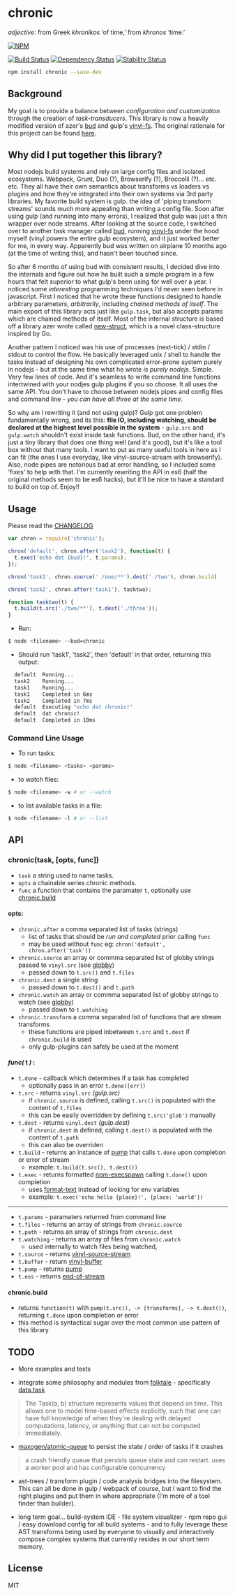 # chronic

*adjective*: from Greek *khronikos* ‘of time,’ from *khronos* ‘time.’

[![NPM](https://nodei.co/npm/chronic.png)](https://nodei.co/npm/chronic/)

[![Build Status](https://travis-ci.org/RnbWd/chronic.svg?branch=master)](https://travis-ci.org/RnbWd/chronic)
[![Dependency Status](https://img.shields.io/david/rnbwd/chronic.svg?style=flat-square)](https://david-dm.org/rnbwd/chronic)
[![Stability Status](https://img.shields.io/badge/stability-stable-green.svg?style=flat-square)](https://github.com/dominictarr/stability#experimental)


```bash
npm install chronic --save-dev
```

## Background

My goal is to provide a balance between *configuration and customization* through the creation of *task-transducers*. This library is now a heavily modified version of azer's [bud](https://github.com/azer/bud) and gulp's [vinyl-fs](https://github.com/wearefractal/vinyl-fs). The original rationale for this project can be found [here](https://github.com/rnbwd/chronic/blob/master/RATIONALE.md).

## Why did I put together this library?

Most nodejs build systems and rely on large config files and isolated ecosystems. Webpack, Grunt, Duo (?), Browserify (?), Broccolli (?)... etc. etc. They all have their own semantics about transforms vs loaders vs plugins and how they're integrated into their own systems via 3rd party libraries. My favorite build system is gulp. the idea of 'piping  transform streams' sounds much more appealing than writing a config file. Soon after using gulp (and running into many errors), I realized that gulp was just a thin wrapper over node streams. After looking at the source code, I switched over to another task manager called [bud](https://github.com/azer/bud), running [vinyl-fs](https://github.com/wearefractal/vinyl-fs) under the hood myself (vinyl powers the entire gulp ecosystem), and it just worked better for me, in every way. Apparently bud was written on airplane  10 months ago (at the time of writing this), and hasn't been touched since.

So after 6 months of using bud with consistent results, I decided dive into the internals and figure out how he built such a simple program in a few hours that felt superior to what gulp's been using for well over a year. I noticed some *interesting* programming techniques I'd never seen before in javascript. First  I noticed that he wrote these functions designed to handle arbitrary parameters, *arbitrarily*, including *chained methods of itself*. The main export of this library acts just like `gulp.task`, but also accepts params which are chained methods of itself. Most of the internal structure is based off a library azer wrote called [new-struct](https://github.com/azer/new-struct), which is a novel class-structure inspired by Go.

Another pattern I noticed was his use of processes (next-tick) / stdin / stdout to control the flow. He basically leveraged unix / shell to handle the tasks instead of designing his own complicated error-prone system purely in nodejs - but at the same time what he wrote *is purely nodejs*. Simple. Very few lines of code. And it's seamless to write command line functions intertwined with your nodjes gulp plugins if you so choose. It all uses the same API. You don't have to choose between nodejs pipes and config files and command line - *you can have all three at the same time*.

So why am I rewriting it (and not using gulp)? Gulp got one problem fundamentally wrong, and its this: **file IO, including watching, should be declared at the highest level possible in the system** - `gulp.src` and `gulp.watch` shouldn't exist inside task functions.  Bud, on the other hand, it's just a tiny library that does one thing well (and it's good), but it's like a tool box without that many tools. I want to put as many useful tools in here as I can fit (the ones I use everyday, like vinyl-source-stream with browserify). Also, node pipes are notorious bad at error handling, so I included some 'fixes' to help with that. I'm currently rewriting the API in es6 (half the original methods seem to be es6 hacks), but it'll be nice to have a standard to build on top of. Enjoy!!

## Usage

Please read the [CHANGELOG](https://github.com/rnbwd/chronic/blob/master/CHANGELOG.md)

``` js
var chron = require('chronic');

chron('default', chron.after('task2'), function(t) {
  t.exec('echo dat {bud}!', t.params);
});

chron('task1', chron.source('./one/**').dest('./two'), chron.build)

chron('task2', chron.after('task1'), tasktwo);

function tasktwo(t) {
  t.build(t.src('./two/**'), t.dest('./three'));
}
```
- Run:

```bash
$ node <filename> --bud=chronic
```

- Should run 'task1', 'task2', then 'default' in that order, returning this output:

```bash
  default  Running...
  task2    Running...
  task1    Running...
  task1    Completed in 6ms
  task2    Completed in 7ms
  default  Executing "echo dat chronic!"
  default  dat chronic!
  default  Completed in 10ms
```

### Command Line Usage

- To run tasks:

```bash
$ node <filename> <tasks> <params>
```

- to watch files:

```bash
$ node <filename> -w # or --watch
```

- to list available tasks in a file:

```bash
$ node <filename> -l # or --list
```

## API

### chronic(task, [opts, func])

* `task` a string used to name tasks.
* `opts` a chainable series chronic methods.
* `func` a function that contains the paramater `t`, optionally use [chronic.build](#chronicbuild)

#### opts:

* `chronic.after` a comma separated list of tasks (strings)
  - list of tasks that should be *run and completed* prior calling `func`
  - may be used without `func` eg: `chron('default', chron.after('task'))`
* `chronic.source` an array or commma separated list of globby strings passed to `vinyl.src` (see [globby](https://github.com/sindresorhus/globby))
  - passed down to `t.src()` and `t.files`
* `chronic.dest` a single string
  - passed down to `t.dest()` and  `t.path`
* `chronic.watch` an array or commma separated list of globby strings to watch (see [globby](https://github.com/sindresorhus/globby))
  - passed down to `t.watching`
* `chronic.transform` a comma separated list of functions that are stream transforms
  - these functions are piped inbetween `t.src` and `t.dest` if `chronic.build` is used
  - only gulp-plugins can safely be used at the moment


#### *func(* **t** *)* :

* `t.done` - callback which determines if a task has completed
  - optionally pass in an error `t.done([err])`
* `t.src` - returns `vinyl.src` *(gulp.src)*
  - if `chronic.source` is defined, calling `t.src()` is populated with the content of `t.files`
  - this can be easily overridden by defining `t.src('glob')` manually
* `t.dest` - returns `vinyl.dest` *(gulp.dest)*
  - if `chronic.dest` is defined, calling `t.dest()` is populated with the content of `t.path`
  - this can also be overriden
* `t.build` - returns an instance of [pump](https://github.com/mafintosh/pump) that calls `t.done` upon completion or error of stream
  - example: `t.build(t.src(), t.dest())`
* `t.exec` - returns formatted [npm-execspawn](https://github.com/mafintosh/npm-execspawn) calling `t.done()` upon completion
  - uses [format-text](https://www.npmjs.com/package/format-text) instead of looking for env variables
  - example: `t.exec('echo hello {place}!', {place: 'world'})`

------

* `t.params` - paramaters returned from command line
* `t.files` - returns an array of strings from `chronic.source`
* `t.path` - returns an array of strings from `chronic.dest`
* `t.watching` - returns an array of files from `chronic.watch`
   - used internally to watch files being watched,
* `t.source` - returns [vinyl-source-stream](https://www.npmjs.com/package/vinyl-source-stream)
* `t.buffer` - return [vinyl-buffer](https://www.npmjs.com/package/vinyl-buffer)
* `t.pump` - returns [pump](https://www.npmjs.com/package/pump)
* `t.eos` - returns [end-of-stream](https://www.npmjs.com/package/end-of-stream)

#### chronic.build

- returns `function(t)` with `pump(t.src(), -> [transforms], -> t.dest())`, returning `t.done` upon completion or error
- this method is syntactical sugar over the most common use pattern of this library


## TODO

 - More examples and tests

 - integrate some philosophy and modules from [folktale](http://docs.folktalejs.org/en/latest/index.html#) - specifically [data.task](https://github.com/folktale/data.task)

> The Task(a, b) structure represents values that depend on time. This allows one to model time-based effects explicitly, such that one can have full knowledge of when they're dealing with delayed computations, latency, or anything that can not be computed immediately.

- [maxogen/atomic-queue](https://github.com/maxogden/atomic-queue) to persist the state / order of tasks if it crashes

> a crash friendly queue that persists queue state and can restart. uses a worker pool and has configurable concurrency

- ast-trees / transform plugin / code analysis bridges into the filesystem. This can all be done in gulp / webpack of course, but I want to find the right plugins and put them in where appropriate (I'm more of a tool finder than builder).

- long term goal... build-system IDE - file system visualizer - npm repo gui / easy download config for all build systems - and to fully leverage these AST transforms being used by everyone to visually and interactively compose complex systems that currently resides in our short term memory.

## License

MIT
